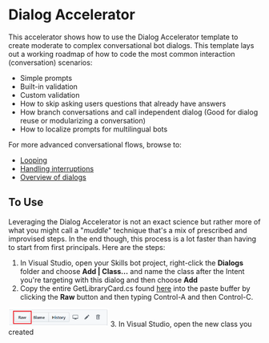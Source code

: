 # Dialog Accelerator
This accelerator shows how to use the Dialog Accelerator template to create 
moderate to complex conversational bot dialogs.  This template lays out a
working roadmap of how to code the most common interaction (conversation) 
scenarios:
* Simple prompts
* Built-in validation
* Custom validation
* How to skip asking users questions that already have answers
* How branch conversations and call independent dialog (Good for dialog reuse or 
modularizing a conversation)
* How to localize prompts for multilingual bots

For more advanced conversational flows, browse to:
* [Looping](https://docs.microsoft.com/en-us/azure/bot-service/bot-builder-dialog-manage-complex-conversation-flow?view=azure-bot-service-4.0&tabs=csharp)
* [Handling interruptions](https://docs.microsoft.com/en-us/azure/bot-service/bot-builder-howto-handle-user-interrupt?view=azure-bot-service-4.0&tabs=csharp)
* [Overview of dialogs](https://docs.microsoft.com/en-us/azure/bot-service/bot-builder-concept-dialog?view=azure-bot-service-4.0)

## To Use
Leveraging the Dialog Accelerator is not an exact science but rather more of what
you might call a "*muddle*" technique that's a mix of prescribed and improvised
steps.  In the end though, this process is a lot faster than having to start from
first principals.  Here are the steps:

1. In Visual Studio, open your Skills bot project, right-click the **Dialogs** folder
and choose **Add | Class...** and name the class after the Intent you're targeting with
this dialog and then choose **Add**
2. Copy the entire GetLibraryCard.cs found [here](GetLibraryCard.cs) into the paste buffer
by clicking the **Raw** button and then typing Control-A and then Control-C.
<img src="/Images/RawButton.png" width="200">
3. In Visual Studio, open the new class you created 
